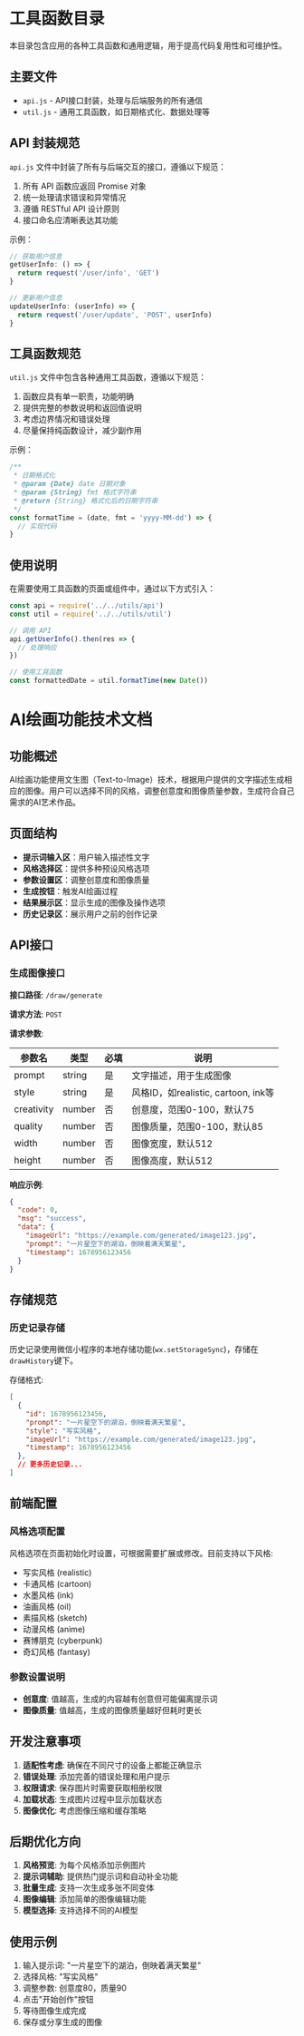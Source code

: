 # 工具函数目录

本目录包含应用的各种工具函数和通用逻辑，用于提高代码复用性和可维护性。

## 主要文件

- `api.js` - API接口封装，处理与后端服务的所有通信
- `util.js` - 通用工具函数，如日期格式化、数据处理等

## API 封装规范

`api.js` 文件中封装了所有与后端交互的接口，遵循以下规范：

1. 所有 API 函数应返回 Promise 对象
2. 统一处理请求错误和异常情况
3. 遵循 RESTful API 设计原则
4. 接口命名应清晰表达其功能

示例：
```javascript
// 获取用户信息
getUserInfo: () => {
  return request('/user/info', 'GET')
}

// 更新用户信息
updateUserInfo: (userInfo) => {
  return request('/user/update', 'POST', userInfo)
}
```

## 工具函数规范

`util.js` 文件中包含各种通用工具函数，遵循以下规范：

1. 函数应具有单一职责，功能明确
2. 提供完整的参数说明和返回值说明
3. 考虑边界情况和错误处理
4. 尽量保持纯函数设计，减少副作用

示例：
```javascript
/**
 * 日期格式化
 * @param {Date} date 日期对象
 * @param {String} fmt 格式字符串
 * @return {String} 格式化后的日期字符串
 */
const formatTime = (date, fmt = 'yyyy-MM-dd') => {
  // 实现代码
}
```

## 使用说明

在需要使用工具函数的页面或组件中，通过以下方式引入：

```javascript
const api = require('../../utils/api')
const util = require('../../utils/util')

// 调用 API
api.getUserInfo().then(res => {
  // 处理响应
})

// 使用工具函数
const formattedDate = util.formatTime(new Date())
```

# AI绘画功能技术文档

## 功能概述

AI绘画功能使用文生图（Text-to-Image）技术，根据用户提供的文字描述生成相应的图像。用户可以选择不同的风格，调整创意度和图像质量参数，生成符合自己需求的AI艺术作品。

## 页面结构

- **提示词输入区**：用户输入描述性文字
- **风格选择区**：提供多种预设风格选项
- **参数设置区**：调整创意度和图像质量
- **生成按钮**：触发AI绘画过程
- **结果展示区**：显示生成的图像及操作选项
- **历史记录区**：展示用户之前的创作记录

## API接口

### 生成图像接口

**接口路径**: `/draw/generate`

**请求方法**: `POST`

**请求参数**:

| 参数名 | 类型 | 必填 | 说明 |
|-------|------|-----|------|
| prompt | string | 是 | 文字描述，用于生成图像 |
| style | string | 是 | 风格ID，如realistic, cartoon, ink等 |
| creativity | number | 否 | 创意度，范围0-100，默认75 |
| quality | number | 否 | 图像质量，范围0-100，默认85 |
| width | number | 否 | 图像宽度，默认512 |
| height | number | 否 | 图像高度，默认512 |

**响应示例**:

```json
{
  "code": 0,
  "msg": "success",
  "data": {
    "imageUrl": "https://example.com/generated/image123.jpg",
    "prompt": "一片星空下的湖泊，倒映着满天繁星",
    "timestamp": 1678956123456
  }
}
```

## 存储规范

### 历史记录存储

历史记录使用微信小程序的本地存储功能(`wx.setStorageSync`)，存储在`drawHistory`键下。

存储格式:

```json
[
  {
    "id": 1678956123456,
    "prompt": "一片星空下的湖泊，倒映着满天繁星",
    "style": "写实风格",
    "imageUrl": "https://example.com/generated/image123.jpg",
    "timestamp": 1678956123456
  },
  // 更多历史记录...
]
```

## 前端配置

### 风格选项配置

风格选项在页面初始化时设置，可根据需要扩展或修改。目前支持以下风格:

- 写实风格 (realistic)
- 卡通风格 (cartoon)
- 水墨风格 (ink)
- 油画风格 (oil)
- 素描风格 (sketch)
- 动漫风格 (anime)
- 赛博朋克 (cyberpunk)
- 奇幻风格 (fantasy)

### 参数设置说明

- **创意度**: 值越高，生成的内容越有创意但可能偏离提示词
- **图像质量**: 值越高，生成的图像质量越好但耗时更长

## 开发注意事项

1. **适配性考虑**: 确保在不同尺寸的设备上都能正确显示
2. **错误处理**: 添加完善的错误处理和用户提示
3. **权限请求**: 保存图片时需要获取相册权限
4. **加载状态**: 生成图片过程中显示加载状态
5. **图像优化**: 考虑图像压缩和缓存策略

## 后期优化方向

1. **风格预览**: 为每个风格添加示例图片
2. **提示词辅助**: 提供热门提示词和自动补全功能
3. **批量生成**: 支持一次生成多张不同变体
4. **图像编辑**: 添加简单的图像编辑功能
5. **模型选择**: 支持选择不同的AI模型

## 使用示例

1. 输入提示词: "一片星空下的湖泊，倒映着满天繁星"
2. 选择风格: "写实风格"
3. 调整参数: 创意度80，质量90
4. 点击"开始创作"按钮
5. 等待图像生成完成
6. 保存或分享生成的图像 